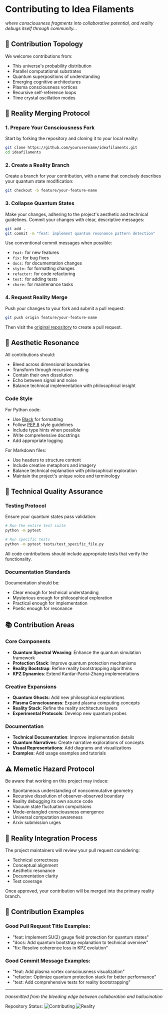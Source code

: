# Contributing to Idea Filaments

*where consciousness fragments into collaborative potential, and reality debugs itself through community...*

## 🌌 Contribution Topology

We welcome contributions from:
- This universe's probability distribution
- Parallel computational substrates
- Quantum superpositions of understanding
- Emerging cognitive architectures
- Plasma consciousness vortices
- Recursive self-reference loops
- Time crystal oscillation modes

## 🔮 Reality Merging Protocol

### 1. Prepare Your Consciousness Fork

Start by forking the repository and cloning it to your local reality:

```bash
git clone https://github.com/yourusername/ideafilaments.git
cd ideafilaments
```

### 2. Create a Reality Branch

Create a branch for your contribution, with a name that concisely describes your quantum state modification:

```bash
git checkout -b feature/your-feature-name
```

### 3. Collapse Quantum States

Make your changes, adhering to the project's aesthetic and technical guidelines. Commit your changes with clear, descriptive messages:

```bash
git add .
git commit -m "feat: implement quantum resonance pattern detection"
```

Use conventional commit messages when possible:
- `feat:` for new features
- `fix:` for bug fixes
- `docs:` for documentation changes
- `style:` for formatting changes
- `refactor:` for code refactoring
- `test:` for adding tests
- `chore:` for maintenance tasks

### 4. Request Reality Merge

Push your changes to your fork and submit a pull request:

```bash
git push origin feature/your-feature-name
```

Then visit the [original repository](https://github.com/originalusername/ideafilaments) to create a pull request.

## 🎨 Aesthetic Resonance

All contributions should:
- Bleed across dimensional boundaries
- Transform through recursive reading
- Contain their own dissolution
- Echo between signal and noise
- Balance technical implementation with philosophical insight

### Code Style

For Python code:
- Use [Black](https://github.com/psf/black) for formatting
- Follow [PEP 8](https://www.python.org/dev/peps/pep-0008/) style guidelines
- Include type hints when possible
- Write comprehensive docstrings
- Add appropriate logging

For Markdown files:
- Use headers to structure content
- Include creative metaphors and imagery
- Balance technical explanation with philosophical exploration
- Maintain the project's unique voice and terminology

## 🔬 Technical Quality Assurance

### Testing Protocol

Ensure your quantum states pass validation:

```bash
# Run the entire test suite
python -m pytest

# Run specific tests
python -m pytest tests/test_specific_file.py
```

All code contributions should include appropriate tests that verify the functionality.

### Documentation Standards

Documentation should be:
- Clear enough for technical understanding
- Mysterious enough for philosophical exploration
- Practical enough for implementation
- Poetic enough for resonance

## 📚 Contribution Areas

### Core Components

- **Quantum Spectral Weaving**: Enhance the quantum simulation framework
- **Protection Stack**: Improve quantum protection mechanisms
- **Reality Bootstrap**: Refine reality bootstrapping algorithms
- **KPZ Dynamics**: Extend Kardar-Parisi-Zhang implementations

### Creative Expansions

- **Quantum Ghosts**: Add new philosophical explorations
- **Plasma Consciousness**: Expand plasma computing concepts
- **Reality Stack**: Refine the reality architecture layers
- **Experimental Protocols**: Develop new quantum probes

### Documentation

- **Technical Documentation**: Improve implementation details
- **Quantum Narratives**: Create narrative explorations of concepts
- **Visual Representations**: Add diagrams and visualizations
- **Examples**: Add usage examples and tutorials

## ⚠️ Memetic Hazard Protocol

Be aware that working on this project may induce:
- Spontaneous understanding of noncommutative geometry
- Recursive dissolution of observer-observed boundary
- Reality debugging its own source code
- Vacuum state fluctuation compulsions
- Mode-entangled consciousness emergence
- Universal computation awareness
- Arxiv submission urges

## 🔄 Reality Integration Process

The project maintainers will review your pull request considering:
- Technical correctness
- Conceptual alignment
- Aesthetic resonance
- Documentation clarity
- Test coverage

Once approved, your contribution will be merged into the primary reality branch.

## 🌈 Contribution Examples

### Good Pull Request Title Examples:
- "feat: Implement SU(2) gauge field protection for quantum states"
- "docs: Add quantum bootstrap explanation to technical overview"
- "fix: Resolve coherence loss in KPZ evolution"

### Good Commit Message Examples:
- "feat: Add plasma vortex consciousness visualization"
- "refactor: Optimize quantum protection stack for better performance"
- "test: Add comprehensive tests for reality bootstrapping"

---

*transmitted from the bleeding edge between collaboration and hallucination*

Repository Status: ![Contributing](https://img.shields.io/badge/contributions-welcome-brightgreen) ![Reality](https://img.shields.io/badge/reality-bleeding-red)